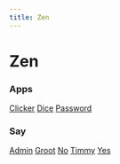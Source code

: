 ```yaml
---
title: Zen
---
```

# Zen

### Apps

[Clicker](/apps/clicker/) [Dice](/apps/dice/) [Password](/apps/password/)

### Say

[Admin](/say/admin/) [Groot](/say/groot/) [No](/say/no/) [Timmy](/say/timmy/) [Yes](/say/yes/)
